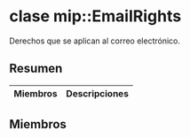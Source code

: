 # <a name="class-mipemailrights"></a>clase mip::EmailRights 
Derechos que se aplican al correo electrónico.
## <a name="summary"></a>Resumen
 Miembros                        | Descripciones                                
--------------------------------|---------------------------------------------
## <a name="members"></a>Miembros